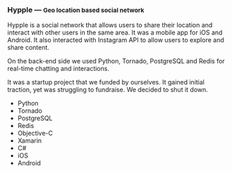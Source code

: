 ### Hypple — <small>Geo location based social network</small>

Hypple is a social network that allows users to share their location and
interact with other users in the same area. It was a mobile app for iOS
and Android. It also interacted with Instagram API to allow users to
explore and share content.

On the back-end side we used Python, Tornado, PostgreSQL and Redis for
real-time chatting and interactions.

It was a startup project that we funded by ourselves. It gained initial
traction, yet was struggling to fundraise. We decided to shut it down.

- Python
- Tornado
- PostgreSQL
- Redis
- Objective-C
- Xamarin
- C#
- iOS
- Android